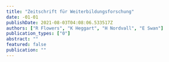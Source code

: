 ```yaml
---
title: "Zeitschrift für Weiterbildungsforschung"
date: -01-01
publishDate: 2021-08-03T04:08:06.533517Z
authors: ["R Flowers", "K Heggart", "H Nordvall", "E Swan"]
publication_types: ["0"]
abstract: ""
featured: false
publication: ""
---
```


